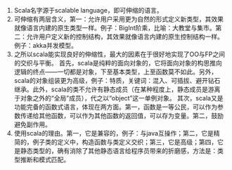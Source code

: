1. Scala名字源于scalable language，即可伸缩的语言。
2. 可伸缩有两层含义，第一：允许用户采用更为自然的形式定义新类型，其效果就像语言内建的原生类型一样。例子：BigInt阶乘，比喻：大教堂与集市。第二：允许用户定义新的控制结构，其效果就像语言内建的原生控制结构一样。例子：akka并发模型。
3. 之所以scala能实现良好的伸缩性，最大的因素在于很好地实现了OO与FP之间的交织与平衡。   首先，scala是纯粹的面向对象的，它将面向对象的构思推向逻辑的终点——一切都是对象，下至基本类型，上至函数莫不如此。另外，scala的对象组装更为高级，例子：特质，关键词：混入、可插拔、避开钻石继承。此外，scala的类不允许有静态成员（在某种程度上，静态成员是游离于对象之外的“全局”成员），代之以“object”这一单例对象。   其次，scala又是功能完备的函数式语言，体现在两方面。第一，函数是一等公民，可以作为参数传递给其他函数，可以作为其他函数的返回值，可以存为变量。第二，鼓励避免副作用。
4. 使用scala的理由。第一，它是兼容的，例子：与java互操作；第二，它是精简的，例子类的定义中，构造函数与类定义交织；第三，它是高级；第四，它是静态类型的，确有消除了其他静态语言给程序员带来的折磨感，方法是：类型推断和模式匹配。



